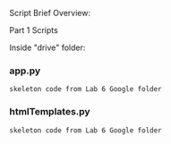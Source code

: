 Script Brief Overview:


Part 1 Scripts 

Inside "drive" folder:

### app.py
	skeleton code from Lab 6 Google folder
	
	
### htmlTemplates.py
	skeleton code from Lab 6 Google folder
